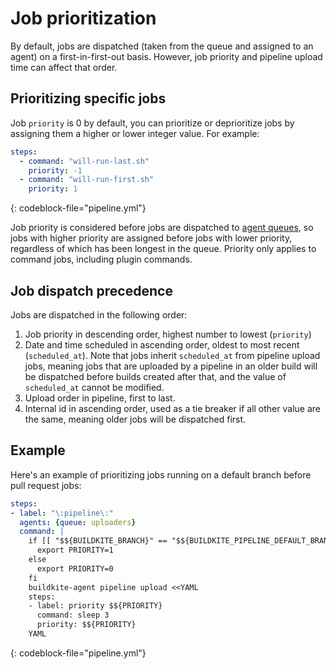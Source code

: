 # Job prioritization

By default, jobs are dispatched (taken from the queue and assigned to an agent) on a first-in-first-out basis. However, job priority and pipeline upload time can affect that order.


## Prioritizing specific jobs

Job `priority` is 0 by default, you can prioritize or deprioritize jobs by assigning them a higher or lower integer value. For example:

```yml
steps:
  - command: "will-run-last.sh"
    priority: -1
  - command: "will-run-first.sh"
    priority: 1
```
{: codeblock-file="pipeline.yml"}

Job priority is considered before jobs are dispatched to [agent queues](/docs/agent/v3/queues), so jobs with higher priority are assigned before jobs with lower priority, regardless of which has been longest in the queue. Priority only applies to command jobs, including plugin commands.

## Job dispatch precedence

Jobs are dispatched in the following order:

1. Job priority in descending order, highest number to lowest (`priority`)
1. Date and time scheduled in ascending order, oldest to most recent (`scheduled_at`). Note that jobs inherit `scheduled_at` from pipeline upload jobs, meaning jobs that are uploaded by a pipeline in an older build will be dispatched before builds created after that, and the value of `scheduled_at` cannot be modified.
1. Upload order in pipeline, first to last.
1. Internal id in ascending order, used as a tie breaker if all other value are the same, meaning older jobs will be dispatched first.

## Example

Here's an example of prioritizing jobs running on a default branch before pull request jobs:

```yaml
steps:
- label: "\:pipeline\:"
  agents: {queue: uploaders}
  command: |
    if [[ "$${BUILDKITE_BRANCH}" == "$${BUILDKITE_PIPELINE_DEFAULT_BRANCH}" ]]; then
      export PRIORITY=1
    else
      export PRIORITY=0
    fi
    buildkite-agent pipeline upload <<YAML
    steps:
    - label: priority $${PRIORITY}
      command: sleep 3
      priority: $${PRIORITY}
    YAML
```
{: codeblock-file="pipeline.yml"}
